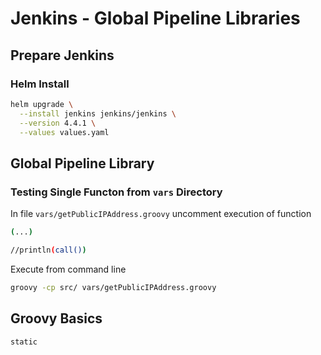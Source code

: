# Jenkins - Global Pipeline Libraries

## Prepare Jenkins

### Helm Install

```bash
helm upgrade \
  --install jenkins jenkins/jenkins \
  --version 4.4.1 \
  --values values.yaml
```

## Global Pipeline Library

### Testing Single Functon from `vars` Directory

In file `vars/getPublicIPAddress.groovy` uncomment execution of function

```bash
(...)

//println(call())
```

Execute from command line

```bash
groovy -cp src/ vars/getPublicIPAddress.groovy
```

## Groovy Basics

```bash
static 
```